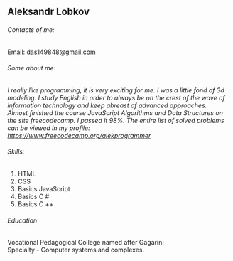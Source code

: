 ## Aleksandr Lobkov
###### Contacts of me:<br>
Email: das149848@gmail.com<br>
###### Some about me:<br>
_I really like programming, it is very exciting for me. I was a little fond of 3d modeling. I study English in order to always be on the crest of the wave of information technology and keep abreast of advanced approaches._<br>
_Almost finished the course JavaScript Algorithms and Data Structures on the site freecodecamp. I passed it 98%. The entire list of solved problems can be viewed in my profile: https://www.freecodecamp.org/alekprogrammer_
###### Skills:<br>
1. HTML
2. CSS
3. Basics JavaScript
4. Basics C #
5. Basics C ++
###### Education<br>
Vocational Pedagogical College named after Gagarin:<br>
Specialty - Computer systems and complexes.